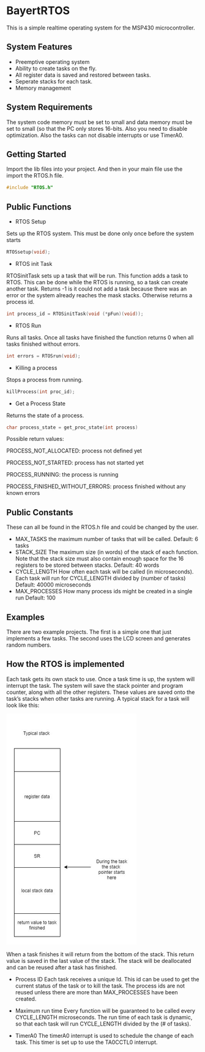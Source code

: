 # BayertRTOS
This is a simple realtime operating system for the MSP430 microcontroller. 

## System Features
 * Preemptive operating system
 * Ability to create tasks on the fly.
 * All register data is saved and restored between tasks.
 * Seperate stacks for each task.
 * Memory management
 
## System Requirements 
The system code memory must be set to small and data memory must be set to small (so that the PC only stores 16-bits. Also you need to disable optimization. Also the tasks can not disable interrupts or use TimerA0.


## Getting Started
 Import the lib files into your project. And then in your main file use the import the RTOS.h file.
 ```c
 #include "RTOS.h"
 ```

## Public Functions

 * RTOS Setup

Sets up the RTOS system. This must be done only once before the system starts

```c
RTOSsetup(void);
```

 * RTOS init Task
 
RTOSinitTask sets up a task that will be run. This function adds a task to RTOS. This can be done while the RTOS is running, so a task can create another task. Returns -1 is it could not add a task because there was an error or the system already reaches the mask stacks. Otherwise returns a process id.

 ```c
 int process_id = RTOSinitTask(void (*pFun)(void));
 ```
 
 * RTOS Run

Runs all tasks. Once all tasks have finished the function returns 0 when all tasks finished without errors. 

```c
int errors = RTOSrun(void);
```

 * Killing a process 

Stops a process from running.

```c
killProcess(int proc_id);
```

 * Get a Process State

Returns the state of a process.

```c
char process_state = get_proc_state(int process)
```

Possible return values:

PROCESS_NOT_ALLOCATED: process not defined yet

PROCESS_NOT_STARTED: process has not started yet

PROCESS_RUNNING: the process is running

PROCESS_FINISHED_WITHOUT_ERRORS: process finished without any known errors

## Public Constants
These can all be found in the RTOS.h file and could be changed by the user.

 * MAX_TASKS
the maximum number of tasks that will be called.
Default: 6 tasks
 * STACK_SIZE
The maximum size (in words) of the stack of each function.
Note that the stack size must also contain enough space for the 16 registers to be stored between stacks.
Default: 40 words
 * CYCLE_LENGTH
How often each task will be called (in microseconds).
Each task will run for CYCLE_LENGTH divided by (number of tasks)
Default: 40000 microseconds
 * MAX_PROCESSES
How many process ids might be created in a single run
Default: 100

## Examples

There are two example projects. The first is a simple one that just implements a few tasks. The second uses the LCD screen and generates random numbers.

## How the RTOS is implemented 


Each task gets its own stack to use. Once a task time is up, the system will interrupt the task. The system will save the stack pointer and program counter, along with all the other registers. These values are saved onto the task’s stacks when other tasks are running. A typical stack for a task will look like this:

![Image of a Typical Stack](./doc/TypicalStack.jpg)

When a task finishes it will return from the bottom of the stack. This return value is saved in the last value of the stack. The stack will be deallocated and can be reused after a task has finished.

* Process ID
Each task receives a unique Id. This id can be used to get the current status of the task or to kill the task. The process ids are not reused unless there are more than MAX_PROCESSES have been created.

 * Maximum run time
Every function will be guaranteed to be called every CYCLE_LENGTH microseconds. The run time of each task is dynamic, so that each task will run CYCLE_LENGTH divided by the (# of tasks). 

 * TimerA0
The timerA0 interrupt is used to schedule the change of each task. This timer is set up to use the TA0CCTL0 interrupt.
